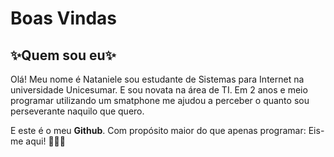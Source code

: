 # Boas Vindas
## ✨Quem sou eu✨
Olá! Meu nome é Nataniele sou estudante de Sistemas para Internet na universidade Unicesumar. E sou novata na área de TI. Em 2 anos e meio programar utilizando um smatphone me ajudou a perceber o quanto sou perseverante naquilo que quero. 

 E este é o meu **Github**. Com propósito maior do que apenas programar: Eis-me aqui! 🤍🇧🇷
